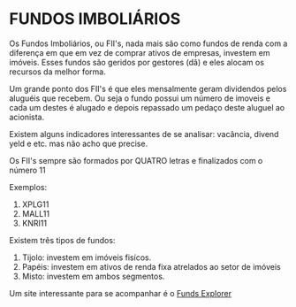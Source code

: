 # <b> FUNDOS IMBOLIÁRIOS </b>

Os Fundos Imboliários, ou FII's, nada mais são como fundos de renda com a diferença em que em vez de comprar ativos de empresas, investem em imóveis.
Esses fundos são geridos por gestores (dã) e eles alocam os recursos da melhor forma.

Um grande ponto dos FII's é que eles mensalmente geram dividendos pelos aluguéis que recebem.
Ou seja o fundo possui um número de imoveis e cada um destes é alugado e depois repassado um pedaço deste aluguel ao acionista.

Existem alguns indicadores interessantes de se analisar: vacância, divend yeld e etc. mas não acho que precise.

Os FII's sempre são formados por QUATRO letras e finalizados com o número 11

Exemplos:
1. XPLG11
2. MALL11
3. KNRI11

Existem três tipos de fundos:

1. Tijolo: investem em imóveis fisícos.
2. Papéis: investem em ativos de renda fixa atrelados ao setor de imóveis
3. Misto: investem em ambos segmentos.

Um site interessante para se acompanhar é o [Funds Explorer](https://www.fundsexplorer.com.br/)
